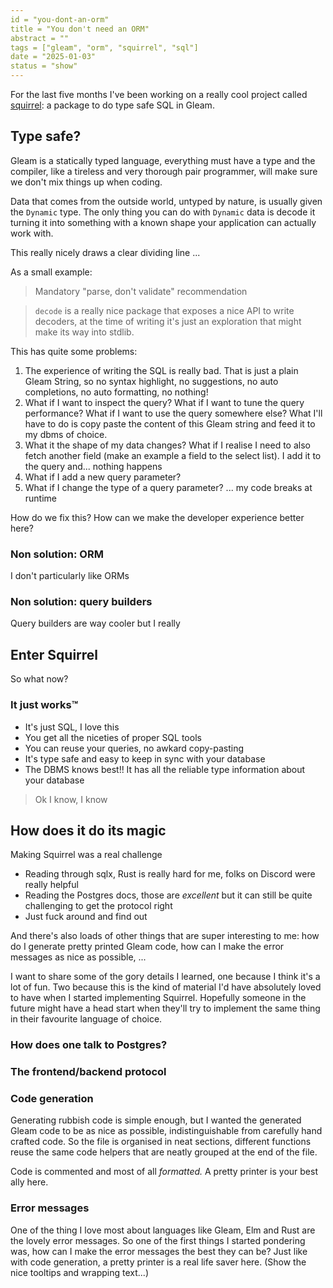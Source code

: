 ```yaml
---
id = "you-dont-an-orm"
title = "You don't need an ORM"
abstract = ""
tags = ["gleam", "orm", "squirrel", "sql"]
date = "2025-01-03"
status = "show"
---
```


For the last five months I've been working on a really cool project called
[squirrel](https://github.com/giacomocavalieri/squirrel): a package to do type
safe SQL in Gleam.

## Type safe?

Gleam is a statically typed language, everything must have a type and the
compiler, like a tireless and very thorough pair programmer, will make sure we
don't mix things up when coding.

Data that comes from the outside world, untyped by nature, is usually given the
`Dynamic` type. The only thing you can do with `Dynamic` data is decode it
turning it into something with a known shape your application can actually work
with.

This really nicely draws a clear dividing line ...

As a small example:

> Mandatory "parse, don't validate" recommendation

> `decode` is a really nice package that exposes a nice API to write decoders,
> at the time of writing it's just an exploration that might make its way into
> stdlib.

This has quite some problems:

1. The experience of writing the SQL is really bad. That is just a plain Gleam
   String, so no syntax highlight, no suggestions, no auto completions, no auto
   formatting, no nothing!
2. What if I want to inspect the query? What if I want to tune the query
   performance? What if I want to use the query somewhere else?
   What I'll have to do is copy paste the content of this Gleam string and feed
   it to my dbms of choice.
3. What it the shape of my data changes? What if I realise I need to also fetch
   another field (make an example a field to the select list).
   I add it to the query and... nothing happens
4. What if I add a new query parameter?
5. What if I change the type of a query parameter? ... my code breaks at runtime

How do we fix this? How can we make the developer experience better here?

### Non solution: ORM

I don't particularly like ORMs

### Non solution: query builders

Query builders are way cooler but I really

## Enter Squirrel

So what now?

### It just works™️

- It's just SQL, I love this
- You get all the niceties of proper SQL tools
- You can reuse your queries, no awkard copy-pasting
- It's type safe and easy to keep in sync with your database
- The DBMS knows best!! It has all the reliable type information about your
  database

> Ok I know, I know

## How does it do its magic

Making Squirrel was a real challenge

- Reading through sqlx, Rust is really hard for me, folks on Discord were really
  helpful
- Reading the Postgres docs, those are _excellent_ but it can still be quite
  challenging to get the protocol right
- Just fuck around and find out

And there's also loads of other things that are super interesting to me: how do
I generate pretty printed Gleam code, how can I make the error messages as nice
as possible, ...

I want to share some of the gory details I learned, one because I think it's a
lot of fun. Two because this is the kind of material I'd have absolutely loved
to have when I started implementing Squirrel. Hopefully someone in the future
might have a head start when they'll try to implement the same thing in their
favourite language of choice.

### How does one talk to Postgres?

### The frontend/backend protocol

### Code generation

Generating rubbish code is simple enough, but I wanted the generated Gleam code
to be as nice as possible, indistinguishable from carefully hand crafted code.
So the file is organised in neat sections, different functions reuse the same
code helpers that are neatly grouped at the end of the file.

Code is commented and most of all _formatted._
A pretty printer is your best ally here.

### Error messages

One of the thing I love most about languages like Gleam, Elm and Rust are the
lovely error messages. So one of the first things I started pondering was, how
can I make the error messages the best they can be?
Just like with code generation, a pretty printer is a real life saver here.
(Show the nice tooltips and wrapping text...)
